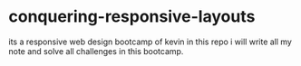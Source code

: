 # conquering-responsive-layouts
its a responsive web design bootcamp of kevin in this repo i will write all my note and solve all challenges in this  bootcamp.
